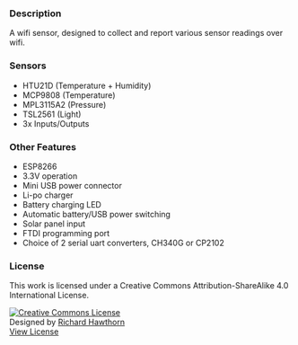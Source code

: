 ### Description

A wifi sensor, designed to collect and report various sensor readings over wifi.

### Sensors

- HTU21D (Temperature + Humidity)
- MCP9808 (Temperature)
- MPL3115A2 (Pressure)
- TSL2561 (Light)
- 3x Inputs/Outputs

### Other Features

- ESP8266
- 3.3V operation
- Mini USB power connector
- Li-po charger
- Battery charging LED
- Automatic battery/USB power switching
- Solar panel input
- FTDI programming port
- Choice of 2 serial uart converters, CH340G or CP2102

### License

This work is licensed under a Creative Commons Attribution-ShareAlike 4.0 International License.

<a rel="license" href="http://creativecommons.org/licenses/by-sa/4.0/"><img alt="Creative Commons License" style="border-width:0" src="https://i.creativecommons.org/l/by-sa/4.0/88x31.png" /></a><br />
Designed by <a xmlns:cc="http://creativecommons.org/ns#" href="http://www.richardhawthorn.com" property="cc:attributionName" rel="cc:attributionURL" target="_blank">Richard Hawthorn</a><br />
<a rel="license" href="http://creativecommons.org/licenses/by-sa/4.0/" target="_blank">View License</a>

